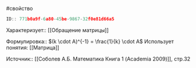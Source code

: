 #свойство

```javascript
ID:: 771b0a9f-6a80-45be-9867-32f0e81d66a5
```

Характеризует:: [[Обращение матрицы]]

Формулировка:: $(k \cdot A)^{-1} = \frac{1}{k} \cdot A$
Использует понятия: [[Матрица]]


Источник:: [[Соболев А.Б. Математика Книга 1 (Academia 2009)]], стр.32